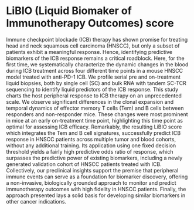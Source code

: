 # LiBIO (Liquid Biomaker of Immunotherapy Outcomes) score
Immune checkpoint blockade (ICB) therapy has shown promise for treating head and neck squamous cell carcinoma (HNSCC), but only a subset of patients exhibit a meaningful response. Hence, identifying predictive biomarkers of the ICB response remains a critical roadblock. Here, for the first time, we systematically characterize the dynamic changes in the blood during ICB treatment across four different time points in a mouse HNSCC model treated with anti-PD-1 ICB. We profile serial pre and on-treatment liquid biopsies, both by single cell (SC) and bulk RNA with tandem SC-TCR sequencing to identify liquid predictors of the ICB response. 
This study charts the host peripheral response to ICB therapy on an unprecedented scale. We observe significant differences in the clonal expansion and temporal dynamics of effector memory T cells (Tem) and B cells between responders and non-responder mice. These changes were most prominent in mice at an early on-treatment time point, highlighting this time point as optimal for assessing ICB efficacy. Remarkably, the resulting LiBIO score which integrates the Tem and B cell signatures, successfully predict ICB response in HNSCC patients across multiple tumor and blood cohorts, without any additional training. Its application using one fixed decision threshold yields a fairly high predictive odds ratio of response, which surpasses the predictive power of existing biomarkers, including a newly generated validation cohort of HNSCC patients treated with ICB.  
Collectively, our preclinical insights support the premise that peripheral immune events can serve as a foundation for biomarker discovery, offering a non-invasive, biologically grounded approach to monitor and predict immunotherapy outcomes with high fidelity in HNSCC patients. Finally, the approach presented lays a solid basis for developing similar biomarkers in other cancer indications. 


